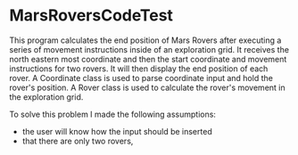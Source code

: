 # MarsRoversCodeTest
This program calculates the end position of Mars Rovers after executing a series of movement instructions inside of an exploration grid. 
It receives the north eastern most coordinate and then the start coordinate and movement instructions for two rovers. It will then display the end position of each rover.
A Coordinate class is used to parse coordinate input and hold the rover's position. A Rover class is used to calculate the rover's movement in the exploration grid.

To solve this problem I made the following assumptions: 
- the user will know how the input should be inserted
- that there are only two rovers,

